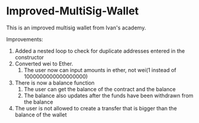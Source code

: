 # Improved-MultiSig-Wallet

This is an improved multisig wallet from Ivan's academy.

Improvements:
  1. Added a nested loop to check for duplicate addresses entered in the constructor   
  2. Converted wei to Ether. 
     1. The user now can input amounts in ether, not wei(1 instead of 1000000000000000000)
  3. There is now a balance function
     1. The user can get the balance of the contract and the balance
     2. The balance also updates after the funds have been withdrawn from the balance 
  4. The user is not allowed to create a transfer that is bigger than the balance of the wallet 

